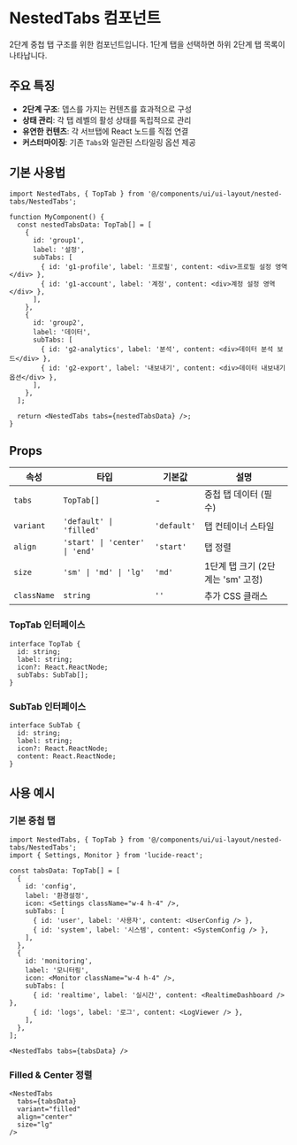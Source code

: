 # NestedTabs 컴포넌트

2단계 중첩 탭 구조를 위한 컴포넌트입니다. 1단계 탭을 선택하면 하위 2단계 탭 목록이 나타납니다.

## 주요 특징

- **2단계 구조**: 뎁스를 가지는 컨텐츠를 효과적으로 구성
- **상태 관리**: 각 탭 레벨의 활성 상태를 독립적으로 관리
- **유연한 컨텐츠**: 각 서브탭에 React 노드를 직접 연결
- **커스터마이징**: 기존 `Tabs`와 일관된 스타일링 옵션 제공

## 기본 사용법

```tsx
import NestedTabs, { TopTab } from '@/components/ui/ui-layout/nested-tabs/NestedTabs';

function MyComponent() {
  const nestedTabsData: TopTab[] = [
    {
      id: 'group1',
      label: '설정',
      subTabs: [
        { id: 'g1-profile', label: '프로필', content: <div>프로필 설정 영역</div> },
        { id: 'g1-account', label: '계정', content: <div>계정 설정 영역</div> },
      ],
    },
    {
      id: 'group2',
      label: '데이터',
      subTabs: [
        { id: 'g2-analytics', label: '분석', content: <div>데이터 분석 보드</div> },
        { id: 'g2-export', label: '내보내기', content: <div>데이터 내보내기 옵션</div> },
      ],
    },
  ];

  return <NestedTabs tabs={nestedTabsData} />;
}
```

## Props

| 속성 | 타입 | 기본값 | 설명 |
|------|------|--------|------|
| `tabs` | `TopTab[]` | - | 중첩 탭 데이터 (필수) |
| `variant` | `'default' \| 'filled'` | `'default'` | 탭 컨테이너 스타일 |
| `align` | `'start' \| 'center' \| 'end'` | `'start'` | 탭 정렬 |
| `size` | `'sm' \| 'md' \| 'lg'` | `'md'` | 1단계 탭 크기 (2단계는 'sm' 고정) |
| `className` | `string` | `''` | 추가 CSS 클래스 |

### TopTab 인터페이스

```tsx
interface TopTab {
  id: string;
  label: string;
  icon?: React.ReactNode;
  subTabs: SubTab[];
}
```

### SubTab 인터페이스

```tsx
interface SubTab {
  id: string;
  label: string;
  icon?: React.ReactNode;
  content: React.ReactNode;
}
```

## 사용 예시

### 기본 중첩 탭

```tsx
import NestedTabs, { TopTab } from '@/components/ui/ui-layout/nested-tabs/NestedTabs';
import { Settings, Monitor } from 'lucide-react';

const tabsData: TopTab[] = [
  {
    id: 'config',
    label: '환경설정',
    icon: <Settings className="w-4 h-4" />,
    subTabs: [
      { id: 'user', label: '사용자', content: <UserConfig /> },
      { id: 'system', label: '시스템', content: <SystemConfig /> },
    ],
  },
  {
    id: 'monitoring',
    label: '모니터링',
    icon: <Monitor className="w-4 h-4" />,
    subTabs: [
      { id: 'realtime', label: '실시간', content: <RealtimeDashboard /> },
      { id: 'logs', label: '로그', content: <LogViewer /> },
    ],
  },
];

<NestedTabs tabs={tabsData} />
```

### Filled & Center 정렬

```tsx
<NestedTabs 
  tabs={tabsData}
  variant="filled"
  align="center"
  size="lg"
/>
``` 